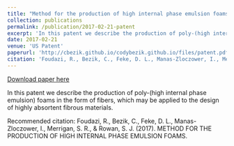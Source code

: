 ```yaml
---
title: "Method for the production of high internal phase emulsion foams"
collection: publications
permalink: /publication/2017-02-21-patent
excerpt: 'In this patent we describe the production of poly-(high internal phase emulsion) foams in the form of fibers, which may be applied to the design of highly absortent fibrous materials.'
date: 2017-02-21
venue: 'US Patent'
paperurl: 'http://cbezik.github.io/codybezik.github.io/files/patent.pdf'
citation: 'Foudazi, R., Bezik, C., Feke, D. L., Manas-Zloczower, I., Merrigan, S. R., &amp; Rowan, S. J. (2017). METHOD FOR THE PRODUCTION OF HIGH INTERNAL PHASE EMULSION FOAMS.'
---
```


<a href='http://cbezik.github.io/codybezik.github.io/files/patent.pdf'>Download paper here</a>

In this patent we describe the production of poly-(high internal phase emulsion) foams in the form of fibers, which may be applied to the design of highly absortent fibrous materials.

Recommended citation: Foudazi, R., Bezik, C., Feke, D. L., Manas-Zloczower, I., Merrigan, S. R., & Rowan, S. J. (2017). METHOD FOR THE PRODUCTION OF HIGH INTERNAL PHASE EMULSION FOAMS.
